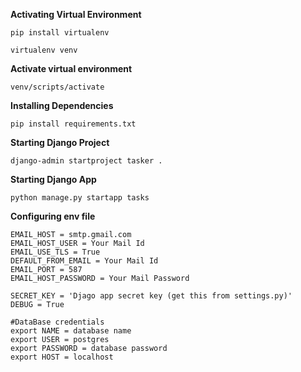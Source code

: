 **Activating Virtual Environment**

```pip install virtualenv```

```virtualenv venv```


**Activate virtual environment**

```venv/scripts/activate```


**Installing Dependencies**

```pip install requirements.txt```


**Starting Django Project**

```django-admin startproject tasker .```


**Starting Django App**

```python manage.py startapp tasks```


**Configuring env file**

```
EMAIL_HOST = smtp.gmail.com
EMAIL_HOST_USER = Your Mail Id
EMAIL_USE_TLS = True
DEFAULT_FROM_EMAIL = Your Mail Id
EMAIL_PORT = 587
EMAIL_HOST_PASSWORD = Your Mail Password

SECRET_KEY = 'Djago app secret key (get this from settings.py)'
DEBUG = True

#DataBase credentials
export NAME = database name
export USER = postgres
export PASSWORD = database password
export HOST = localhost
```
